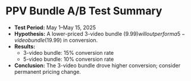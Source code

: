 # PPV Bundle A/B Test Summary

- **Test Period:** May 1–May 15, 2025
- **Hypothesis:** A lower-priced 3-video bundle ($9.99) will outperform a 5-video bundle ($19.99) in conversion.
- **Results:**
  - 3-video bundle: 15% conversion rate
  - 5-video bundle: 10% conversion rate
- **Conclusion:** The 3-video bundle drove higher conversion; consider permanent pricing change.
